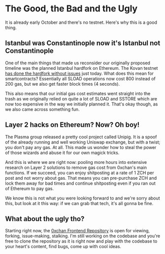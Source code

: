 # The Good, the Bad and the Ugly

It is already early October and there's no testnet. Here's why this is a good thing.

## Istanbul was Constantinople now it's Istanbul not Constantinople

One of the main things that made us reconsider our originally proposed timeline was the planned Istanbul hardfork on Ethereum. The Kovan testnet [has done the hardfork without issues](https://kovan.etherscan.io/address/0x2af6793955c44947bde2f959f5fb4b7f4099144e) just today. What does this mean for smartcontracts? Essentially all SLOAD operations now cost 800 instead of 200 gas, but we also get faster block times (4 seconds).

This also means that our initial gas cost estimates went straight into the trash as we originally relied on quite a lot of SLOAD and SSTORE which are now too expensive in the way we initially planned it. That's okay though, as we also came across something fun.

## Layer 2 hacks on Ethereum? Now? Oh boy!

The Plasma group released a pretty cool project called Unipig. It is a spoof of the already running and well working Uniswap exchange, but with a twist; you don't pay any gas. At all. This made us wonder how to steal the power of those wizards and abuse it for our own magick tricks.

And this is where we are right now: pooling more hours into extensive research on Layer 2 solutions to remove gas cost from 0xchan's main functions. If we succeed, you can enjoy shitposting at a rate of 1 ZCH per post and not worry about gas. That means you can pre-purchase ZCH and lock them away for bad times and continue shitposting even if you ran out of Ethereum to pay gas.

We know this is not what you were looking forward to and we're sorry about this, but look at it this way: if we can grab that tech, it's all gonna be fine.

## What about the ugly tho?

Starting right now, the [0xchan Frontend Repository](https://github.com/n4n0GH/0xchan-frontend) is open for viewing, forking, issue-making, stalking. I'm still working on the codebase and you're free to clone the repository as it is right now and play with the codebase to your heart's content, find bugs, come up with cool ideas.
